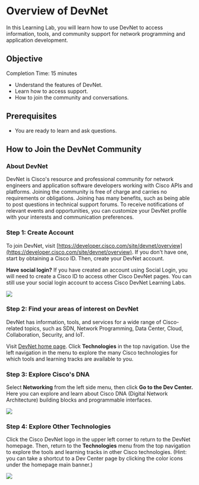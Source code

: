 # Overview of DevNet

In this Learning Lab, you will learn how to use DevNet to access information, tools, and community support for network programming and application development.


## Objective

Completion Time: 15 minutes

* Understand the features of DevNet.
* Learn how to access support.
* How to join the community and conversations.


## Prerequisites
* You are ready to learn and ask questions.


## How to Join the DevNet Community

### About DevNet
DevNet is Cisco's resource and professional community for network engineers and application software developers working with Cisco APIs and platforms. Joining the community is free of charge and carries no requirements or obligations. Joining has many benefits, such as being able to post questions in technical support forums. To receive notifications of relevant events and opportunities, you can customize your DevNet profile with your interests and communication preferences.

### Step 1: Create Account
To join DevNet, visit [https://developer.cisco.com/site/devnet/overview](https://developer.cisco.com/site/devnet/overview). If you don't have one, start by obtaining a Cisco ID. Then, create your DevNet account.

**Have social login?** If you have created an account using Social Login, you will need to create a Cisco ID to access other Cisco DevNet pages. You can still use your social login account to access Cisco DevNet Learning Labs.

![](introDevNet/01-intro-01-intro-to-devnet/assets/images/createAccount.PNG)

### Step 2: Find your areas of interest on DevNet
DevNet has information, tools, and services for a wide range of Cisco-related topics, such as SDN, Network Programming, Data Center, Cloud, Collaboration, Security, and IoT.

Visit [DevNet home page](https://developer.cisco.com/site/devnet/home/index.gsp). Click **Technologies** in the top navigation. Use the left navigation in the menu to explore the many Cisco technologies for which tools and learning tracks are available to you.

### Step 3: Explore Cisco's DNA
Select **Networking** from the left side menu, then click **Go to the Dev Center.**  Here you can explore and learn about Cisco DNA (Digital Network Architecture) building blocks and programmable interfaces.

![](/posts/files/01-intro-01-intro-to-devnet/assets/images/interest.png)

### Step 4: Explore Other Technologies
Click the Cisco DevNet logo in the upper left corner to return to the DevNet homepage. Then, return to the **Technologies** menu from the top navigation to explore the tools and learning tracks in other Cisco technologies. (Hint: you can take a shortcut to a Dev Center page by clicking the color icons under the homepage main banner.)

![](/posts/files/01-intro-01-intro-to-devnet/assets/images/banner.png)
